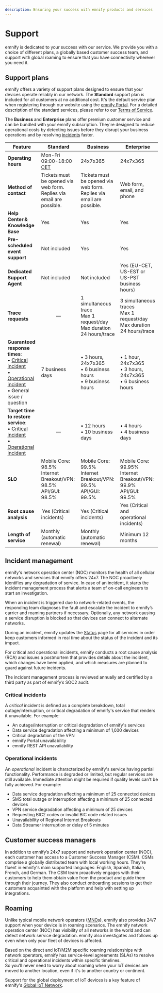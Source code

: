 ```yaml
---
description: Ensuring your success with emnify products and services
---
```


# Support

emnify is dedicated to your success with our service.
We provide you with a choice of different plans, a globally based customer success team, and support with global roaming to ensure that you have connectivity wherever you need it.

## Support plans

emnify offers a variety of support plans designed to ensure that your devices operate reliably in our network.
The **Standard** support plan is included for all customers at no additional cost.
It's the default service plan when registering through our website using the [emnify Portal](https://portal.emnify.com/).
For a detailed description of the standard services, please refer to our [Terms of Service](https://www.emnify.com/hubfs/20211001_terms_of_service_and_standard_service_level_obligations.pdf).

The **Business** and **Enterprise** plans offer premium customer service and can be bundled with your emnify subscription.
They're designed to reduce operational costs by detecting issues before they disrupt your business operations and by resolving [incidents](#incident-management) faster.

| Feature | Standard | Business | Enterprise |
| ------- | -------- | -------- | ---------- |
| **Operating hours** | Mon-Fri 09:00-18:00 [CET](https://www.timeanddate.com/time/zones/cet) | 24x7x365 | 24x7x365 | 
| **Method of contact** | Tickets must be opened via web form.<br />Replies via email are possible. | Tickets must be opened via web form.<br />Replies via email are possible. | Web form, email, and phone |
| **Help Center & Knowledge Base** | Yes | Yes | Yes |
| **Pre-scheduled event support** | Not included | Yes | Yes |
| **Dedicated Support Agent** | Not included | Not included | Yes (EU-CET, US-EST or US-PST business hours) |
| **Trace requests** | <div align="center">—</div> | 1 simultaneous trace<br />Max 1 request/day<br />Max duration 24 hours/trace | 3 simultaneous traces<br />Max 1 request/day<br />Max duration 24 hours/trace | 
| **Guaranteed response times**:<br />• [Critical incident](#critical-incidents)<br />• [Operational incident](#operational-incidents)<br />• General issue / question | 7 business days | • 3 hours, 24x7x365<br />• 6 business hours<br />• 9 business hours | • 1 hour, 24x7x365<br />• 3 hours, 24x7x365<br />• 6 business hours  |
| **Target time to restore service**: <br />• [Critical incident](#critical-incidents)<br />• [Operational incident](#operational-incidents) | <div align="center">—</div> | • 12 hours<br />• 10 business days | • 4 hours<br />• 4 business days |
| **SLO** | Mobile Core: 98.5%<br />Internet Breakout/VPN: 98.5%<br />API/GUI: 98.5% | Mobile Core: 99.5%<br />Internet Breakout/VPN: 99.5%<br />API/GUI: 99.5% | Mobile Core: 99.95%<br />Internet Breakout/VPN: 99.9%<br />API/GUI: 99.5% |
| **Root cause analysis** | Yes (Critical incidents) | Yes (Critical incidents) | Yes (Critical and operational incidents) |
| **Length of service** | Monthly (automatic renewal) | Monthly (automatic renewal) | Minimum 12 months |

## Incident management

emnify's network operation center (NOC) monitors the health of all cellular networks and services that emnify offers 24x7.
The NOC proactively identifies any degradation of service.
In case of an incident, it starts the incident management process that alerts a team of on-call  engineers to start an investigation.  

When an incident is triggered due to network-related events, the responding team diagnoses the fault and escalate the incident to emnify’s carrier and roaming partners if necessary.
Optionally, any network causing a service disruption is blocked so that devices can connect to alternate networks.  

During an incident, emnify updates the [Status](https://status.emnify.com/) page for all services in order keep customers informed in real time about the status of the incident and its impact. 

For critical and operational incidents, emnify conducts a root cause analysis (RCA) and issues a postmortem that provides details about the incident, which changes have been applied, and which measures are planned to guard against future incidents.  

The incident management process is reviewed annually and certified by a third party as part of emnify’s SOC2 audit.

### Critical incidents

A *critical* incident is defined as a complete breakdown, total outage/interruption, or critical degradation of emnify's service that renders it unavailable.
For example:

- An outage/interruption or critical degradation of emnify's services
- Data service degradation affecting a minimum of 1,000 devices
- Critical degradation of the VPN
- emnify Portal unavailability
- emnify REST API unavailability

### Operational incidents

An *operational* incident is characterized by emnify's service having partial functionality.
Performance is degraded or limited, but regular services are still available.
Immediate attention might be required if quality levels can't be fully achieved.
For example:

- Data service degradation affecting a minimum of 25 connected devices
- SMS total outage or interruption affecting a minimum of 25 connected devices
- VPN service degradation affecting a minimum of 25 devices
- Requesting BIC2 codes or invalid BIC code related issues 
- Unavailability of Regional Internet Breakouts
- Data Streamer interruption or delay of 5 minutes

## Customer success managers
 
In addition to emnify’s 24x7 support and network operation center (NOC), each customer has access to a Customer Success Manager (CSM).
CSMs comprise a globally distributed team with local working hours.
They're fluent in emnify's main supported languages: English, Spanish, Italian, French, and German.
The CSM team proactively engages with their customers to help them obtain value from the product and guide them through their journey.
They also conduct onboarding sessions to get their customers acquainted with the platform and help with setting up integrations.

## Roaming

Unlike typical mobile network operators ([MNO](https://www.emnify.com/iot-glossary/mno)s), emnify also provides 24/7 support when your device is in roaming scenarios.
The emnify network operation center (NOC) has visibility of all networks in the world and can detect network service degradation. 
emnify also investigates and follows up even when only your fleet of devices is affected.   

Based on the direct and IoT/M2M specific roaming relationships with network operators, emnify has service-level agreements (SLAs) to resolve critical and operational incidents within specific timelines.  
So you'll never need to worry about roaming when your IoT devices are moved to another location, even if it's to another country or continent.

Support for the global deployment of IoT devices is a key feature of emnify's [Global IoT Network](/services/global-iot-network).
